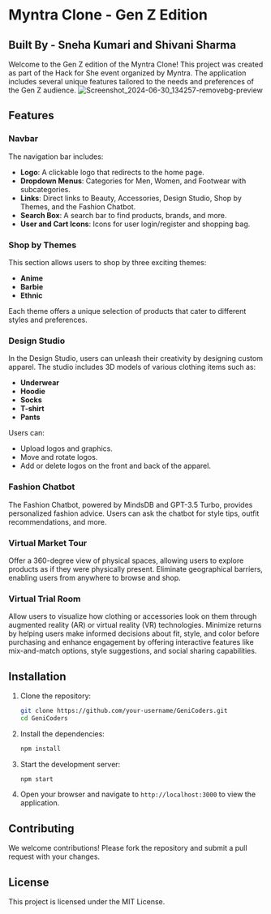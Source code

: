 

# Myntra Clone - Gen Z Edition 
## Built By - Sneha Kumari and Shivani Sharma 

Welcome to the Gen Z edition of the Myntra Clone! This project was created as part of the Hack for She event organized by Myntra. The application includes several unique features tailored to the needs and preferences of the Gen Z audience.
![Screenshot_2024-06-30_134257-removebg-preview](https://github.com/user-attachments/assets/70694670-1b84-4abd-bb13-b4f5c95f3bbf)

## Features

### Navbar
The navigation bar includes:
- **Logo**: A clickable logo that redirects to the home page.
- **Dropdown Menus**: Categories for Men, Women, and Footwear with subcategories.
- **Links**: Direct links to Beauty, Accessories, Design Studio, Shop by Themes, and the Fashion Chatbot.
- **Search Box**: A search bar to find products, brands, and more.
- **User and Cart Icons**: Icons for user login/register and shopping bag.

### Shop by Themes
This section allows users to shop by three exciting themes:
- **Anime**
- **Barbie**
- **Ethnic**

Each theme offers a unique selection of products that cater to different styles and preferences.

### Design Studio
In the Design Studio, users can unleash their creativity by designing custom apparel. The studio includes 3D models of various clothing items such as:
- **Underwear**
- **Hoodie**
- **Socks**
- **T-shirt**
- **Pants**

Users can:
- Upload logos and graphics.
- Move and rotate logos.
- Add or delete logos on the front and back of the apparel.

### Fashion Chatbot
The Fashion Chatbot, powered by MindsDB and GPT-3.5 Turbo, provides personalized fashion advice. Users can ask the chatbot for style tips, outfit recommendations, and more.

### Virtual Market Tour
Offer a 360-degree view of physical spaces, allowing users to explore products as if they were physically present. Eliminate geographical barriers, enabling users from anywhere to browse and shop.

### Virtual Trial Room 
Allow users to visualize how clothing or accessories look on them through augmented reality (AR) or virtual reality (VR) technologies. Minimize returns by helping users make informed decisions about fit, style, and color before purchasing and enhance engagement by offering interactive features like mix-and-match options, style suggestions, and social sharing capabilities.

## Installation

1. Clone the repository:
   ```bash
   git clone https://github.com/your-username/GeniCoders.git
   cd GeniCoders
   ```

2. Install the dependencies:
   ```bash
   npm install
   ```

3. Start the development server:
   ```bash
   npm start
   ```

4. Open your browser and navigate to `http://localhost:3000` to view the application.

## Contributing
We welcome contributions! Please fork the repository and submit a pull request with your changes.

## License
This project is licensed under the MIT License.

